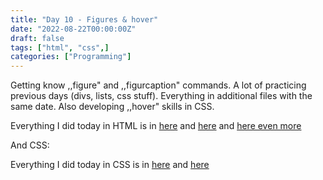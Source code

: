```yaml
---
title: "Day 10 - Figures & hover"
date: "2022-08-22T00:00:00Z"
draft: false
tags: ["html", "css",]
categories: ["Programming"]
---
```


Getting know ,,figure" and ,,figurcaption" commands. A lot of practicing previous days (divs, lists, css stuff). Everything in additional files with the same date. Also developing ,,hover" skills in CSS. 

Everything I did today in HTML is in [here](https://github.com/Szymonbaczek/quickstart/blob/main/content/study-files/010html1.html "some html") and [here](https://github.com/Szymonbaczek/quickstart/blob/main/content/study-files/010html2.html "some more html") and [here even more](https://github.com/Szymonbaczek/quickstart/blob/main/content/study-files/010html3.html "more more html")

And CSS:

Everything I did today in CSS is in [here](https://github.com/Szymonbaczek/quickstart/blob/main/content/study-files/010css1.css "some css") and [here](https://github.com/Szymonbaczek/quickstart/blob/main/content/study-files/010css2.css "some more css")

